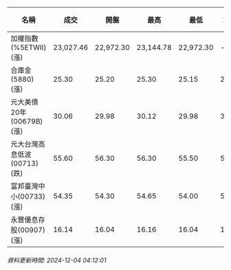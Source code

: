 | 名稱 | 成交 | 開盤 | 最高 | 最低 | 均價 | 成交金額(億) | 昨收 | 漲跌幅 | 漲跌 | 總量 | 昨量 | 振幅 |
| -------- | -------- | -------- | -------- |-------- | -------- | -------- |-------- |-------- |-------- | -------- | -------- |-------- |
|加權指數(%5ETWII) (漲)|23,027.46|22,972.30|23,144.78|22,972.30|-|3,929.65|22,736.93|1.28%|290.53|8,388,416|0|0.76%|
|合庫金(5880) (漲)|25.30|25.20|25.30|25.15|25.21|3.01|25.15|0.60%|0.15|11,920|8,849|0.60%|
|元大美債20年(00679B) (漲)|30.06|29.98|30.12|29.98|30.07|25.08|29.95|0.37%|0.11|83,405|67,262|0.47%|
|元大台灣高息低波(00713) (跌)|55.60|56.30|56.30|55.50|55.85|11.12|55.65|0.09%|0.05|19,914|11,107|1.44%|
|富邦臺灣中小(00733) (漲)|54.35|54.30|54.65|54.00|54.40|0.559|53.80|1.02%|0.55|1,027|528|1.21%|
|永豐優息存股(00907) (漲)|16.14|16.04|16.16|16.04|16.10|1.19|15.98|1.00%|0.16|7,406|1,639|0.75%|
###### 資料更新時間: 2024-12-04 04:12:01